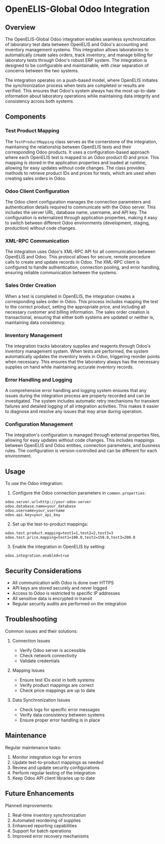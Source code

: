 # OpenELIS-Global Odoo Integration

## Overview

The OpenELIS-Global Odoo integration enables seamless synchronization of laboratory test data between OpenELIS and Odoo's accounting and inventory management systems. This integration allows laboratories to automatically create sales orders, track inventory, and manage billing for laboratory tests through Odoo's robust ERP system. The integration is designed to be configurable and maintainable, with clear separation of concerns between the two systems.

The integration operates on a push-based model, where OpenELIS initiates the synchronization process when tests are completed or results are verified. This ensures that Odoo's system always has the most up-to-date information about laboratory operations while maintaining data integrity and consistency across both systems.

## Components

### Test Product Mapping
The `TestProductMapping` class serves as the cornerstone of the integration, maintaining the relationship between OpenELIS tests and their corresponding Odoo products. It uses a configuration-based approach where each OpenELIS test is mapped to an Odoo product ID and price. This mapping is stored in the application properties and loaded at runtime, allowing for easy updates without code changes. The class provides methods to retrieve product IDs and prices for tests, which are used when creating sales orders in Odoo.

### Odoo Client Configuration
The Odoo client configuration manages the connection parameters and authentication details required to communicate with the Odoo server. This includes the server URL, database name, username, and API key. The configuration is externalized through application properties, making it easy to switch between different Odoo environments (development, staging, production) without code changes.

### XML-RPC Communication
The integration uses Odoo's XML-RPC API for all communication between OpenELIS and Odoo. This protocol allows for secure, remote procedure calls to create and update records in Odoo. The XML-RPC client is configured to handle authentication, connection pooling, and error handling, ensuring reliable communication between the systems.

### Sales Order Creation
When a test is completed in OpenELIS, the integration creates a corresponding sales order in Odoo. This process includes mapping the test to the correct product, setting the appropriate price, and including all necessary customer and billing information. The sales order creation is transactional, ensuring that either both systems are updated or neither is, maintaining data consistency.

### Inventory Management
The integration tracks laboratory supplies and reagents through Odoo's inventory management system. When tests are performed, the system automatically updates the inventory levels in Odoo, triggering reorder points when necessary. This ensures that the laboratory always has the necessary supplies on hand while maintaining accurate inventory records.

### Error Handling and Logging
A comprehensive error handling and logging system ensures that any issues during the integration process are properly recorded and can be investigated. The system includes automatic retry mechanisms for transient failures and detailed logging of all integration activities. This makes it easier to diagnose and resolve any issues that may arise during operation.

### Configuration Management
The integration's configuration is managed through external properties files, allowing for easy updates without code changes. This includes mappings between OpenELIS and Odoo entities, connection parameters, and business rules. The configuration is version-controlled and can be different for each environment.

## Usage

To use the Odoo integration:

1. Configure the Odoo connection parameters in `common.properties`:
```properties
odoo.server.url=http://your-odoo-server
odoo.database.name=your_database
odoo.username=your_username
odoo.api.key=your_api_key
```

2. Set up the test-to-product mappings:
```properties
odoo.test.product.mapping=test1=1,test2=2,test3=3
odoo.test.price.mapping=test1=100.0,test2=150.0,test3=200.0
```

3. Enable the integration in OpenELIS by setting:
```properties
odoo.integration.enabled=true
```

## Security Considerations

- All communication with Odoo is done over HTTPS
- API keys are stored securely and never logged
- Access to Odoo is restricted to specific IP addresses
- All sensitive data is encrypted in transit
- Regular security audits are performed on the integration

## Troubleshooting

Common issues and their solutions:

1. Connection Issues
   - Verify Odoo server is accessible
   - Check network connectivity
   - Validate credentials

2. Mapping Issues
   - Ensure test IDs exist in both systems
   - Verify product mappings are correct
   - Check price mappings are up to date

3. Data Synchronization Issues
   - Check logs for specific error messages
   - Verify data consistency between systems
   - Ensure proper error handling is in place

## Maintenance

Regular maintenance tasks:

1. Monitor integration logs for errors
2. Update test-to-product mappings as needed
3. Review and update security configurations
4. Perform regular testing of the integration
5. Keep Odoo API client libraries up to date

## Future Enhancements

Planned improvements:

1. Real-time inventory synchronization
2. Automated reordering of supplies
3. Enhanced reporting capabilities
4. Support for batch operations
5. Improved error recovery mechanisms